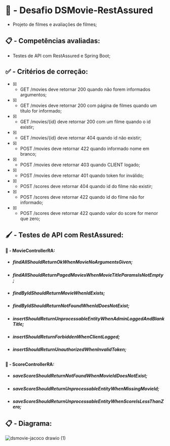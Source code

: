 # :construction: - Desafio DSMovie-RestAssured

- Projeto de filmes e avaliações de filmes;

##

## :clipboard: - Competências avaliadas:

- Testes de API com RestAssured e Spring Boot;

##

## :white_check_mark: - Critérios de correção:

- [x] - GET /movies deve retornar 200 quando não forem informados argumentos;
- [x] - GET /movies deve retornar 200 com página de filmes quando um título for informado;
- [x] - GET /movies/{id} deve retornar 200 com um filme quando o id existir;
- [x] - GET /movies/{id} deve retornar 404 quando id não existir;
- [x] - POST /movies deve retornar 422 quando informado nome em branco;
- [x] - POST /movies deve retornar 403 quando CLIENT logado;
- [x] - POST /movies deve retornar 401 quando token for inválido;
- [x] - POST /scores deve retornar 404 quando id do filme não existir;
- [x] - POST /scores deve retornar 422 quando id do filme não for informado;
- [x] - POST /scores deve retornar 422 quando valor do score for menor que zero;

##

## :paintbrush: - Testes de API com RestAssured:

#### :open_file_folder: - MovieControllerRA:

- ##### findAllShouldReturnOkWhenMovieNoArgumentsGiven;
- ##### findAllShouldReturnPagedMoviesWhenMovieTitleParamsIsNotEmpty;
- ##### findByIdShouldReturnMovieWhenIdExists;
- ##### findByIdShouldReturnNotFoundWhenIdDoesNotExist;
- ##### insertShouldReturnUnprocessableEntityWhenAdminLoggedAndBlankTitle;
- ##### insertShouldReturnForbiddenWhenClientLogged;
- ##### insertShouldReturnUnauthorizedWhenInvalidToken;

##

#### :open_file_folder: - ScoreControllerRA:

- ##### saveScoreShouldReturnNotFoundWhenMovieIdDoesNotExist;
- ##### saveScoreShouldReturnUnprocessableEntityWhenMissingMovieId;
- ##### saveScoreShouldReturnUnprocessableEntityWhenScoreIsLessThanZero;

##

## :clipboard: - Diagrama:

![dsmovie-jacoco drawio (1)](https://github.com/carloshenriquefs/dsmovie-restassured/assets/54969405/88ec6b30-2cb4-45a4-b198-8c0e085264f9)
